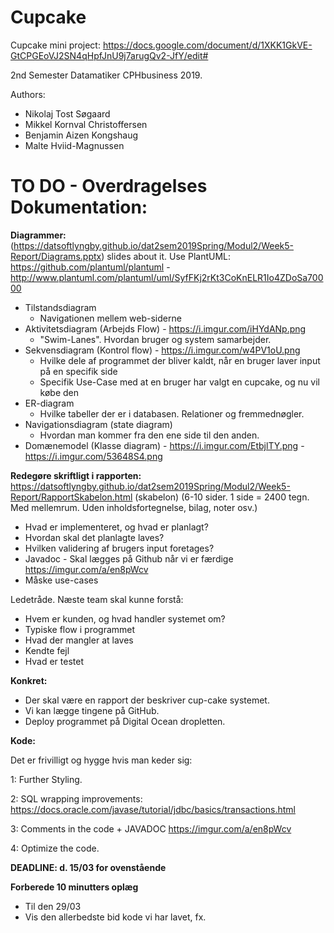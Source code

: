 # Cupcake

Cupcake mini project:
https://docs.google.com/document/d/1XKK1GkVE-GtCPGEoVJ2SN4qHpfJnU9j7arugQv2-JfY/edit#

2nd Semester Datamatiker CPHbusiness 2019.

Authors:
 - Nikolaj Tost Søgaard
 - Mikkel Kornval Christoffersen
 - Benjamin Aizen Kongshaug
 - Malte Hviid-Magnussen

# TO DO - Overdragelses Dokumentation:

**Diagrammer:**
(https://datsoftlyngby.github.io/dat2sem2019Spring/Modul2/Week5-Report/Diagrams.pptx) slides about it.
Use PlantUML: https://github.com/plantuml/plantuml - http://www.plantuml.com/plantuml/uml/SyfFKj2rKt3CoKnELR1Io4ZDoSa70000
 * Tilstandsdiagram
	- Navigationen mellem web-siderne
 * Aktivitetsdiagram (Arbejds Flow) - https://i.imgur.com/iHYdANp.png
	- "Swim-Lanes". Hvordan bruger og system samarbejder.
 * Sekvensdiagram (Kontrol flow) - https://i.imgur.com/w4PV1oU.png
	- Hvilke dele af programmet der bliver kaldt, når en bruger laver input på en specifik side
	- Specifik Use-Case med at en bruger har valgt en cupcake, og nu vil købe den
 * ER-diagram
	- Hvilke tabeller der er i databasen. Relationer og fremmednøgler.
 * Navigationsdiagram (state diagram)
	- Hvordan man kommer fra den ene side til den anden.
 * Domænemodel (Klasse diagram) - https://i.imgur.com/EtbjlTY.png - https://i.imgur.com/53648S4.png
 

**Redegøre skriftligt i rapporten:**
https://datsoftlyngby.github.io/dat2sem2019Spring/Modul2/Week5-Report/RapportSkabelon.html (skabelon)
(6-10 sider. 1 side = 2400 tegn. Med mellemrum. Uden inholdsfortegnelse, bilag, noter osv.)
 * Hvad er implementeret, og hvad er planlagt?
 * Hvordan skal det planlagte laves?
 * Hvilken validering af brugers input foretages?
 * Javadoc - Skal lægges på Github når vi er færdige https://imgur.com/a/en8pWcv
 * Måske use-cases

Ledetråde. Næste team skal kunne forstå:
 - Hvem er kunden, og hvad handler systemet om?
 - Typiske flow i programmet
 - Hvad der mangler at laves
 - Kendte fejl
 - Hvad er testet
 
 

**Konkret:**

 * Der skal være en rapport der beskriver cup-cake systemet.
 * Vi kan lægge tingene på GitHub.
 * Deploy programmet på Digital Ocean dropletten.

**Kode:** 
 
 Det er frivilligt og hygge hvis man keder sig:

 1: Further Styling.

 2: SQL wrapping improvements: https://docs.oracle.com/javase/tutorial/jdbc/basics/transactions.html

 3: Comments in the code + JAVADOC https://imgur.com/a/en8pWcv

 4: Optimize the code.

**DEADLINE: d. 15/03 for ovenstående**

**Forberede 10 minutters oplæg**
 * Til den 29/03
 * Vis den allerbedste bid kode vi har lavet, fx.
